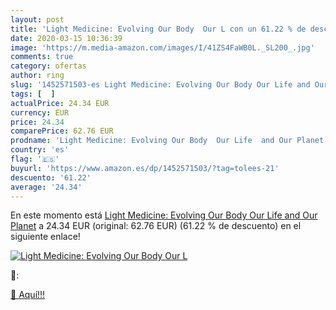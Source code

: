 ```yaml
---
layout: post
title: 'Light Medicine: Evolving Our Body  Our L con un 61.22 % de descuento'
date: 2020-03-15 10:36:39
image: 'https://m.media-amazon.com/images/I/41ZS4FaWB0L._SL200_.jpg'
comments: true
category: ofertas
author: ring
slug: '1452571503-es Light Medicine: Evolving Our Body Our Life and Our Planet'
tags: [  ]
actualPrice: 24.34 EUR
currency: EUR
price: 24.34
comparePrice: 62.76 EUR
prodname: 'Light Medicine: Evolving Our Body  Our Life  and Our Planet'
country: 'es'
flag: '🇪🇸'
buyurl: 'https://www.amazon.es/dp/1452571503/?tag=tolees-21'
descuento: '61.22'
average: '24.34'
---
```


En este momento está [Light Medicine: Evolving Our Body  Our Life  and Our Planet](https://www.amazon.es/dp/1452571503/?tag=tolees-21) a 24.34 EUR (original: 62.76 EUR) (61.22 %  de descuento) en el siguiente enlace!

[![Light Medicine: Evolving Our Body  Our L](https://m.media-amazon.com/images/I/41ZS4FaWB0L._SL200_.jpg)](https://www.amazon.es/dp/1452571503/?tag=tolees-21)

🔎:


[🛒 Aquí!!!](https://www.amazon.es/dp/1452571503/?tag=tolees-21)
